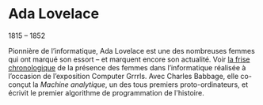 # Ada Lovelace

1815 – 1852

Pionnière de l’informatique, Ada Lovelace est une des nombreuses femmes qui ont marqué son essort – et marquent encore son actualité. Voir [la frise chronologique](http://computer-grrrls.gaite-lyrique.net/) de la présence des femmes dans l’informatique réalisée à l’occasion de l’exposition Computer Grrrls. Avec Charles Babbage, elle co-conçut la *Machine analytique*, un des tous premiers proto-ordinateurs, et écrivit le premier algorithme de programmation de l'histoire.